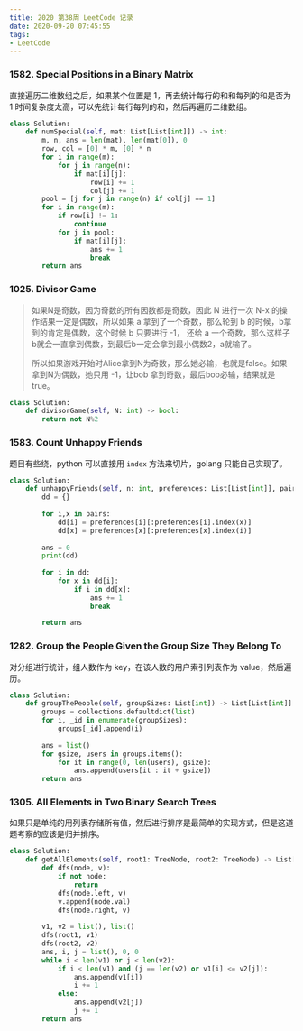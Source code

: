 ```yaml
---
title: 2020 第38周 LeetCode 记录
date: 2020-09-20 07:45:55
tags:
- LeetCode
---
```


### 1582. Special Positions in a Binary Matrix

直接遍历二维数组之后，如果某个位置是 1，再去统计每行的和和每列的和是否为 1 时间复杂度太高，可以先统计每行每列的和，然后再遍历二维数组。

```python
class Solution:
    def numSpecial(self, mat: List[List[int]]) -> int:
        m, n, ans = len(mat), len(mat[0]), 0
        row, col = [0] * m, [0] * n
        for i in range(m):
            for j in range(n):
                if mat[i][j]:
                    row[i] += 1
                    col[j] += 1
        pool = [j for j in range(n) if col[j] == 1]
        for i in range(m):
            if row[i] != 1:
                continue
            for j in pool:
                if mat[i][j]:
                    ans += 1
                    break
        return ans
```

### 1025. Divisor Game

> 如果N是奇数，因为奇数的所有因数都是奇数，因此 N 进行一次 N-x 的操作结果一定是偶数，所以如果 a 拿到了一个奇数，那么轮到 b 的时候，b拿到的肯定是偶数，这个时候 b 只要进行 -1， 还给 a 一个奇数，那么这样子b就会一直拿到偶数，到最后b一定会拿到最小偶数2，a就输了。
> 
> 所以如果游戏开始时Alice拿到N为奇数，那么她必输，也就是false。如果拿到N为偶数，她只用 -1，让bob 拿到奇数，最后bob必输，结果就是true。

```python
class Solution:
    def divisorGame(self, N: int) -> bool:
        return not N%2
```


### 1583. Count Unhappy Friends

题目有些绕，python 可以直接用 `index` 方法来切片，golang 只能自己实现了。

```python
class Solution:
    def unhappyFriends(self, n: int, preferences: List[List[int]], pairs: List[List[int]]) -> int:
        dd = {}
        
        for i,x in pairs:
            dd[i] = preferences[i][:preferences[i].index(x)]
            dd[x] = preferences[x][:preferences[x].index(i)]
        
        ans = 0
        print(dd)
            
        for i in dd:
            for x in dd[i]:
                if i in dd[x]:
                    ans += 1
                    break
        
        return ans
```


### 1282. Group the People Given the Group Size They Belong To

对分组进行统计，组人数作为 key，在该人数的用户索引列表作为 value，然后遍历。


```python
class Solution:
    def groupThePeople(self, groupSizes: List[int]) -> List[List[int]]:
        groups = collections.defaultdict(list)
        for i, _id in enumerate(groupSizes):
            groups[_id].append(i)
        
        ans = list()
        for gsize, users in groups.items():
            for it in range(0, len(users), gsize):
                ans.append(users[it : it + gsize])
        return ans
```


### 1305. All Elements in Two Binary Search Trees

如果只是单纯的用列表存储所有值，然后进行排序是最简单的实现方式，但是这道题考察的应该是归并排序。

```python
class Solution:
    def getAllElements(self, root1: TreeNode, root2: TreeNode) -> List[int]:
        def dfs(node, v):
            if not node:
                return
            dfs(node.left, v)
            v.append(node.val)
            dfs(node.right, v)
        
        v1, v2 = list(), list()
        dfs(root1, v1)
        dfs(root2, v2)
        ans, i, j = list(), 0, 0
        while i < len(v1) or j < len(v2):
            if i < len(v1) and (j == len(v2) or v1[i] <= v2[j]):
                ans.append(v1[i])
                i += 1
            else:
                ans.append(v2[j])
                j += 1
        return ans
```